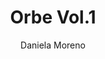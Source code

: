 ---
layout: ../../layouts/MarkdownPostLayout.astro
title: 'Orbe Vol.1'
description: 'This is the first post of my new Astro blog.'
author: 'Daniela Moreno'
image:
    url: 'https://docs.astro.build/assets/full-logo-light.png'
    alt: 'The full Astro logo.'
tags: ["astro", "blogging", "learning in public"]
---